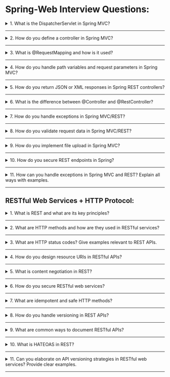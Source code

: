 # Spring-Web Interview Questions:

<details>
<summary>1. What is the DispatcherServlet in Spring MVC?</summary>

**Explanation:**
The DispatcherServlet is the front controller in Spring MVC. It receives all incoming HTTP requests, delegates them to appropriate controllers, and manages the overall request processing workflow.

**Example:**
```xml
<servlet>
    <servlet-name>dispatcher</servlet-name>
    <servlet-class>org.springframework.web.servlet.DispatcherServlet</servlet-class>
</servlet>
```
</details>

---

<details>
<summary>2. How do you define a controller in Spring MVC?</summary>

**Explanation:**
A controller in Spring MVC is a class annotated with `@Controller` that handles web requests and returns a view or data.

**Example:**
```java
@Controller
public class HomeController {
    @RequestMapping("/home")
    public String home() {
        return "home"; // returns view name
    }
}
```
</details>

---

<details>
<summary>3. What is @RequestMapping and how is it used?</summary>

**Explanation:**
`@RequestMapping` is used to map web requests to specific handler methods or classes in controllers.

**Example:**
```java
@RequestMapping(value = "/greet", method = RequestMethod.GET)
public String greet() {
    return "greeting";
}
```
</details>

---

<details>
<summary>4. How do you handle path variables and request parameters in Spring MVC?</summary>

**Explanation:**
Path variables are handled using `@PathVariable`, and request parameters are handled using `@RequestParam`.

**Example:**
```java
@GetMapping("/user/{id}")
public String getUser(@PathVariable int id) {
    // ...
}

@GetMapping("/search")
public String search(@RequestParam String query) {
    // ...
}
```
</details>

---

<details>
<summary>5. How do you return JSON or XML responses in Spring REST controllers?</summary>

**Explanation:**
Use `@RestController` and return objects directly. Spring automatically serializes the response to JSON or XML based on content negotiation.

**Example:**
```java
@RestController
public class UserController {
    @GetMapping("/api/user")
    public User getUser() {
        return new User("John", "Doe");
    }
}
```
</details>

---

<details>
<summary>6. What is the difference between @Controller and @RestController?</summary>

**Explanation:**
- `@Controller` is used for web pages (views), and methods typically return view names.
- `@RestController` is a convenience annotation that combines `@Controller` and `@ResponseBody`, returning data (like JSON) directly.

**Example:**
```java
@Controller
public class PageController {
    @GetMapping("/page")
    public String page() {
        return "pageView";
    }
}

@RestController
public class ApiController {
    @GetMapping("/api/data")
    public Data getData() {
        return new Data();
    }
}
```
</details>

---

<details>
<summary>7. How do you handle exceptions in Spring MVC/REST?</summary>

**Explanation:**
Use `@ExceptionHandler` in controllers or `@ControllerAdvice` for global exception handling.

**Example:**
```java
@ControllerAdvice
public class GlobalExceptionHandler {
    @ExceptionHandler(Exception.class)
    public ResponseEntity<String> handleException(Exception ex) {
        return ResponseEntity.status(HttpStatus.INTERNAL_SERVER_ERROR).body(ex.getMessage());
    }
}
```
</details>

---

<details>
<summary>8. How do you validate request data in Spring MVC/REST?</summary>

**Explanation:**
Use JSR-303/JSR-380 annotations (like `@Valid`, `@NotNull`, `@Size`) and the `@Valid` annotation in controller methods.

**Example:**
```java
@RestController
public class UserController {
    @PostMapping("/api/user")
    public ResponseEntity<String> createUser(@Valid @RequestBody User user) {
        // ...
        return ResponseEntity.ok("User created");
    }
}

public class User {
    @NotNull
    private String name;
    // ...
}
```
</details>

---

<details>
<summary>9. How do you implement file upload in Spring MVC?</summary>

**Explanation:**
Use `MultipartFile` in controller methods to handle file uploads.

**Example:**
```java
@PostMapping("/upload")
public String uploadFile(@RequestParam("file") MultipartFile file) {
    // process file
    return "success";
}
```
</details>

---

<details>
<summary>10. How do you secure REST endpoints in Spring?</summary>

**Explanation:**
Use Spring Security to secure REST endpoints with authentication and authorization.

**Example:**
```java
@Configuration
@EnableWebSecurity
public class SecurityConfig extends WebSecurityConfigurerAdapter {
    @Override
    protected void configure(HttpSecurity http) throws Exception {
        http
            .authorizeRequests()
                .antMatchers("/api/admin/**").hasRole("ADMIN")
                .anyRequest().authenticated()
            .and()
            .httpBasic();
    }
}
```
</details>

---

<details>
<summary>11. How can you handle exceptions in Spring MVC and REST? Explain all ways with examples.</summary>

**Explanation:**
Spring provides multiple ways to handle exceptions in MVC and REST applications:

**1. Using @ExceptionHandler in a Controller**
- Handles specific exceptions for a single controller.

**Example:**
```java
@Controller
public class MyController {
    @ExceptionHandler(ResourceNotFoundException.class)
    public ResponseEntity<String> handleNotFound(ResourceNotFoundException ex) {
        return ResponseEntity.status(HttpStatus.NOT_FOUND).body(ex.getMessage());
    }
}
```

**2. Using @ControllerAdvice for Global Exception Handling**
- Handles exceptions across all controllers globally.

**Example:**
```java
@ControllerAdvice
public class GlobalExceptionHandler {
    @ExceptionHandler(Exception.class)
    public ResponseEntity<String> handleAll(Exception ex) {
        return ResponseEntity.status(HttpStatus.INTERNAL_SERVER_ERROR).body("Error: " + ex.getMessage());
    }
}
```

**3. Using ResponseStatusException and @ResponseStatus**
- Throw `ResponseStatusException` or annotate custom exceptions with `@ResponseStatus` to set HTTP status codes.

**Example:**
```java
// Throwing ResponseStatusException
@GetMapping("/user/{id}")
public User getUser(@PathVariable int id) {
    if (idNotFound) {
        throw new ResponseStatusException(HttpStatus.NOT_FOUND, "User not found");
    }
    return user;
}

// Custom exception with @ResponseStatus
@ResponseStatus(HttpStatus.BAD_REQUEST)
public class InvalidRequestException extends RuntimeException {
    public InvalidRequestException(String msg) { super(msg); }
}
```

**4. Using HandlerExceptionResolver**
- Implement the `HandlerExceptionResolver` interface for custom exception resolution logic.

**Example:**
```java
@Component
public class MyExceptionResolver implements HandlerExceptionResolver {
    @Override
    public ModelAndView resolveException(HttpServletRequest request, HttpServletResponse response, Object handler, Exception ex) {
        ModelAndView mav = new ModelAndView("error");
        mav.addObject("message", ex.getMessage());
        return mav;
    }
}
```

These approaches allow you to handle exceptions at different levels (method, controller, global) and customize the response for web and REST APIs.
</details>

---


## RESTful Web Services + HTTP Protocol:

<details>
<summary>1. What is REST and what are its key principles?</summary>

**Explanation:**
REST (Representational State Transfer) is an architectural style for designing networked applications. Key principles include:
- Statelessness
- Client-Server architecture
- Uniform Interface
- Resource-based (identified by URIs)
- Cacheability
- Layered System
</details>

---

<details>
<summary>2. What are HTTP methods and how are they used in RESTful services?</summary>

**Explanation:**
HTTP methods define the action to be performed on a resource:
- **GET:** Retrieve data
- **POST:** Create new resource
- **PUT:** Update/replace resource
- **PATCH:** Partially update resource
- **DELETE:** Remove resource

**Example:**
```http
GET /api/users/1
POST /api/users
PUT /api/users/1
PATCH /api/users/1
DELETE /api/users/1
```
</details>

---

<details>
<summary>3. What are HTTP status codes? Give examples relevant to REST APIs.</summary>

**Explanation:**
HTTP status codes indicate the result of an HTTP request. Common codes in REST:
- **200 OK:** Success
- **201 Created:** Resource created
- **204 No Content:** Success, no response body
- **400 Bad Request:** Invalid input
- **401 Unauthorized:** Authentication required
- **403 Forbidden:** Not allowed
- **404 Not Found:** Resource not found
- **500 Internal Server Error:** Server error
</details>

---

<details>
<summary>4. How do you design resource URIs in RESTful APIs?</summary>

**Explanation:**
- Use nouns for resources (e.g., `/users`, `/orders`)
- Use plural names
- Use sub-resources for relationships (e.g., `/users/1/orders`)
- Avoid verbs in URIs

**Example:**
```http
GET /api/products/123
GET /api/users/1/orders
```
</details>

---

<details>
<summary>5. What is content negotiation in REST?</summary>

**Explanation:**
Content negotiation allows clients and servers to agree on the format of the response (e.g., JSON, XML) using the `Accept` header.

**Example:**
```http
GET /api/user/1
Accept: application/json
```
</details>

---

<details>
<summary>6. How do you secure RESTful web services?</summary>

**Explanation:**
Common ways to secure REST APIs:
- HTTP Basic Authentication
- OAuth2/JWT tokens
- HTTPS for transport security
- Role-based access control (Spring Security)

**Example:**
```http
GET /api/secure-data
Authorization: Bearer &lt;token&gt;
```
</details>

---

<details>
<summary>7. What are idempotent and safe HTTP methods?</summary>

**Explanation:**
- **Safe methods** (like GET, HEAD): Do not modify resources.
- **Idempotent methods** (like GET, PUT, DELETE): Multiple identical requests have the same effect as a single request.

**Example:**
- GET /api/user/1 (safe, idempotent)
- PUT /api/user/1 (idempotent)
- DELETE /api/user/1 (idempotent)
</details>

---

<details>
<summary>8. How do you handle versioning in REST APIs?</summary>

**Explanation:**
Common versioning strategies:
- URI versioning: `/api/v1/users`
- Request header versioning: `Accept: application/vnd.company.v1+json`
- Query parameter versioning: `/api/users?version=1`
</details>

---

<details>
<summary>9. What are common ways to document RESTful APIs?</summary>

**Explanation:**
- OpenAPI/Swagger
- Spring REST Docs
- RAML
- API Blueprint

**Example:**
Swagger UI provides interactive documentation for REST APIs.
</details>

---

<details>
<summary>10. What is HATEOAS in REST?</summary>

**Explanation:**
HATEOAS (Hypermedia as the Engine of Application State) is a constraint of REST that says clients interact with a REST API entirely through hypermedia provided dynamically by server responses.

**Example:**
A REST response includes links to related resources:
```json
{
  "id": 1,
  "name": "John",
  "links": [
    { "rel": "self", "href": "/api/users/1" },
    { "rel": "orders", "href": "/api/users/1/orders" }
  ]
}
```
</details>

---

<details>
<summary>11. Can you elaborate on API versioning strategies in RESTful web services? Provide clear examples.</summary>

**Explanation:**
API versioning is important to ensure backward compatibility as APIs evolve. Common strategies include:

**1. URI Versioning**
- Version is included in the URL path.
- **Example:**
```http
GET /api/v1/users
GET /api/v2/users
```

**2. Request Header Versioning**
- Version is specified in a custom or Accept header.
- **Example:**
```http
GET /api/users
Accept: application/vnd.company.v1+json
```

**3. Query Parameter Versioning**
- Version is passed as a query parameter.
- **Example:**
```http
GET /api/users?version=1
```

**4. Content Negotiation Versioning**
- Version is part of the media type in the Accept header.
- **Example:**
```http
GET /api/users
Accept: application/json;version=1
```

**Best Practices:**
- URI versioning is the most common and easiest to implement.
- Header and content negotiation versioning keep URLs clean but may be harder to test/debug.
- Choose a strategy that fits your team's needs and stick to it consistently.
</details>

---



